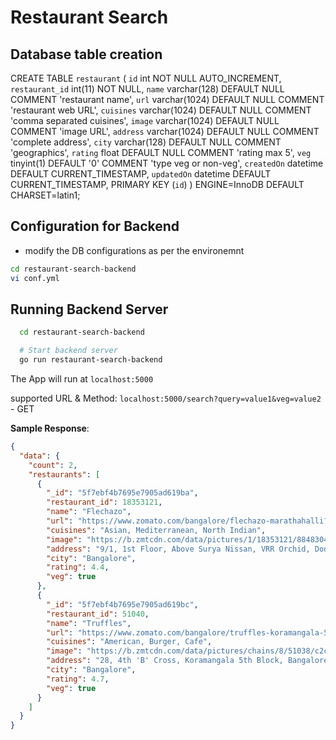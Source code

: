 # Restaurant Search

## Database table creation

CREATE TABLE `restaurant` (
  `id` int NOT NULL AUTO_INCREMENT,
  `restaurant_id` int(11) NOT NULL,
  `name` varchar(128) DEFAULT NULL COMMENT 'restaurant name',
  `url` varchar(1024) DEFAULT NULL COMMENT 'restaurant web URL',
  `cuisines` varchar(1024) DEFAULT NULL COMMENT 'comma separated cuisines',
  `image` varchar(1024) DEFAULT NULL COMMENT 'image URL',
  `address` varchar(1024) DEFAULT NULL COMMENT 'complete address',
  `city` varchar(128) DEFAULT NULL COMMENT 'geographics',
  `rating` float DEFAULT NULL COMMENT 'rating max 5',
  `veg` tinyint(1) DEFAULT '0' COMMENT 'type veg or non-veg',
  `createdOn` datetime DEFAULT CURRENT_TIMESTAMP,
  `updatedOn` datetime DEFAULT CURRENT_TIMESTAMP,
  PRIMARY KEY (`id`)
) ENGINE=InnoDB DEFAULT CHARSET=latin1;

## Configuration for Backend

- modify the DB configurations as per the environemnt

```bash
cd restaurant-search-backend
vi conf.yml
```

## Running Backend Server

```bash
  cd restaurant-search-backend

  # Start backend server
  go run restaurant-search-backend

```

The App will run at `localhost:5000`

supported URL & Method:  `localhost:5000/search?query=value1&veg=value2` - GET

**Sample Response**: 

```json
{
  "data": {
    "count": 2,
    "restaurants": [
      {
        "_id": "5f7ebf4b7695e7905ad619ba",
        "restaurant_id": 18353121,
        "name": "Flechazo",
        "url": "https://www.zomato.com/bangalore/flechazo-marathahalli?utm_source=api_basic_user&utm_medium=api&utm_campaign=v2.1",
        "cuisines": "Asian, Mediterranean, North Indian",
        "image": "https://b.zmtcdn.com/data/pictures/1/18353121/884830429217e19190d945fbf9b5351e_featured_v2.jpg",
        "address": "9/1, 1st Floor, Above Surya Nissan, VRR Orchid, Doddanakkundi, Marathahalli, Bangalore",
        "city": "Bangalore",
        "rating": 4.4,
        "veg": true
      },
      {
        "_id": "5f7ebf4b7695e7905ad619bc",
        "restaurant_id": 51040,
        "name": "Truffles",
        "url": "https://www.zomato.com/bangalore/truffles-koramangala-5th-block?utm_source=api_basic_user&utm_medium=api&utm_campaign=v2.1",
        "cuisines": "American, Burger, Cafe",
        "image": "https://b.zmtcdn.com/data/pictures/chains/8/51038/c2c164cf25a35e98f79576691f3a5622_featured_v2.png",
        "address": "28, 4th 'B' Cross, Koramangala 5th Block, Bangalore",
        "city": "Bangalore",
        "rating": 4.7,
        "veg": true
      }
    ]
  }
}
```
